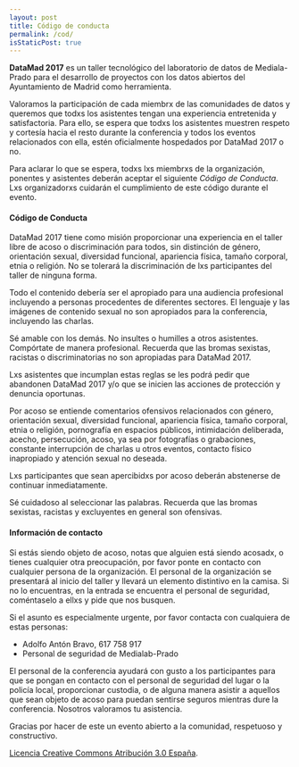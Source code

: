 ```yaml
---
layout: post
title: Código de conducta
permalink: /cod/
isStaticPost: true
---
```


__DataMad 2017__ es un taller tecnológico del laboratorio de datos de Mediala-Prado para el desarrollo de proyectos con los datos abiertos del Ayuntamiento de Madrid como herramienta.

Valoramos la participación de cada miembrx de las comunidades de datos y queremos que todxs los asistentes tengan una experiencia entretenida y satisfactoria. Para ello, se espera que todxs los asistentes muestren respeto y cortesía hacia el resto durante la conferencia y todos los eventos relacionados con ella, estén oficialmente hospedados por DataMad 2017 o no.

Para aclarar lo que se espera, todxs lxs miembrxs de la organización, ponentes y asistentes deberán aceptar el siguiente *Código de Conducta*. Lxs organizadorxs cuidarán el cumplimiento de este código durante el evento.

#### Código de Conducta


DataMad 2017 tiene como misión proporcionar una experiencia en el taller libre de acoso o discriminación para todos, sin distinción de género, orientación sexual, diversidad funcional, apariencia física, tamaño corporal, etnia o religión. No se tolerará la discriminación de lxs participantes del taller de ninguna forma.

Todo el contenido debería ser el apropiado para una audiencia profesional incluyendo a personas procedentes de diferentes sectores. El lenguaje y las imágenes de contenido sexual no son apropiados para la conferencia, incluyendo las charlas.

Sé amable con los demás. No insultes o humilles a otros asistentes. Compórtate de manera profesional. Recuerda que las bromas sexistas, racistas o discriminatorias no son apropiadas para DataMad 2017.

Lxs asistentes que incumplan estas reglas se les podrá pedir que abandonen DataMad 2017 y/o que se inicien las acciones de protección y denuncia oportunas.

Por acoso se entiende comentarios ofensivos relacionados con género, orientación sexual, diversidad funcional, apariencia física, tamaño corporal, etnia o religión, pornografía en espacios públicos, intimidación deliberada, acecho, persecución, acoso, ya sea por fotografías o grabaciones, constante interrupción de charlas u otros eventos, contacto físico inapropiado y atención sexual no deseada.

Lxs participantes que sean apercibidxs por acoso deberán abstenerse de continuar inmediatamente.

Sé cuidadoso al seleccionar las palabras. Recuerda que las bromas sexistas, racistas y excluyentes en general son ofensivas.

#### Información de contacto

Si estás siendo objeto de acoso, notas que alguien está siendo acosadx, o tienes cualquier otra preocupación, por favor ponte en contacto con cualquier persona de la organización. El personal de la organización se presentará al inicio del taller y llevará un elemento distintivo en la camisa. Si no lo encuentras, en la entrada se encuentra el personal de seguridad, coméntaselo a ellxs y pide que nos busquen.

Si el asunto es especialmente urgente, por favor contacta con cualquiera de estas personas:

- Adolfo Antón Bravo, 617 758 917
- Personal de seguridad de Medialab-Prado

El personal de la conferencia ayudará con gusto a los participantes para que se pongan en contacto con el personal de seguridad del lugar o la policía local, proporcionar custodia, o de alguna manera asistir a aquellos que sean objeto de acoso para puedan sentirse seguros mientras dure la conferencia. Nosotros valoramos tu asistencia.

Gracias por hacer de este un evento abierto a la comunidad, respetuoso y constructivo.


[Licencia Creative Commons Atribución 3.0 España](https://creativecommons.org/licenses/by/3.0/es/deed.es).
